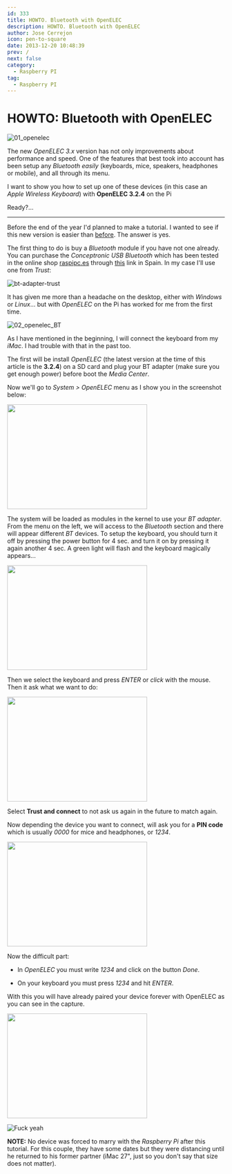 ```yaml
---
id: 333
title: HOWTO. Bluetooth with OpenELEC
description: HOWTO. Bluetooth with OpenELEC
author: Jose Cerrejon
icon: pen-to-square
date: 2013-12-20 10:48:39
prev: /
next: false
category:
  - Raspberry PI
tag:
  - Raspberry PI
---
```


# HOWTO: Bluetooth with OpenELEC

![01_openelec](/images/2013/12/01_openelec.jpg)

The new *OpenELEC 3.x* version has not only improvements about performance and speed. One of the features that best took into account has been setup any *Bluetooth easily* (keyboards, mice, speakers, headphones or mobile), and all through its menu.

I want to show you how to set up one of these devices (in this case an *Apple Wireless Keyboard*) with **OpenELEC 3.2.4** on the Pi

Ready?...

- - -
Before the end of the year I'd planned to make a tutorial. I wanted to see if this new version is easier than [before](http://wiki.openelec.tv/index.php?title=Bluez-tools_how-to). The answer is yes.

The first thing to do is buy a *Bluetooth* module if you have not one already. You can purchase the *Conceptronic USB Bluetooth* which has been tested in the online shop [raspipc.es](http://raspipc.es) through [this](http://goo.gl/F6khBE ) link in Spain. In my case I'll use one from *Trust*:

![bt-adapter-trust](/images/2013/12/bt-adapter-trust.jpg)

It has given me more than a headache on the desktop, either with *Windows* or *Linux*... but with *OpenELEC* on the Pi has worked for me from the first time. 

![02_openelec_BT](/images/2013/12/02_openelec_BT.jpg)

As I have mentioned in the beginning, I will connect the keyboard from my *iMac*. I had trouble with that in the past too.

The first will be install *OpenELEC* (the latest version at the time of this article is the **3.2.4**) on a SD card and plug your BT adapter (make sure you get enough power) before boot the *Media Center*.

Now we'll go to *System > OpenELEC* menu as I show you in the screenshot below:

<a title="OpenELEC menu" rel="lightbox" href="/images/2013/12/03_openelec_BT.jpg">
<img width="324" height="242" src="/images/2013/12/03_openelec_BT_min.jpg">
</a>

The system will be loaded as modules in the kernel to use your *BT adapter*. From the menu on the left, we will access to the *Bluetooth* section and there will appear different *BT* devices. To setup the keyboard, you should turn it off by pressing the power button for 4 sec. and turn it on by pressing it again another 4 sec. A green light will flash and the keyboard magically appears...

<a title="MAC Address hidden to respect devices anonymity" rel="lightbox" href="/images/2013/12/04_openelec_BT.jpg">
<img width="324" height="242" src="/images/2013/12/04_openelec_BT_min.jpg">
</a>

Then we select the keyboard and press *ENTER* or *click* with the mouse. Then it ask what we want to do:

<a title="Rarely in life you can trust like in this case" rel="lightbox" href="/images/2013/12/05_openelec_BT.jpg">
<img width="324" height="242" src="/images/2013/12/05_openelec_BT_min.jpg">
</a>

Select **Trust and connect**  to not ask us again in the future to match again.

Now depending the device you want to connect, will ask you for a **PIN code** which is usually *0000* for mice and headphones, or *1234*.

<a title="PIN Code Request" rel="lightbox" href="/images/2013/12/06_openelec_BT.jpg">
<img width="324" height="242" src="/images/2013/12/06_openelec_BT_min.jpg">
</a>

Now the difficult part:

* In *OpenELEC* you must write *1234* and click on the button *Done*.

* On your keyboard you must press *1234* and hit *ENTER*.

With this you will have already paired your device forever with OpenELEC as you can see in the capture.

<a title="Paired" rel="lightbox" href="/images/2013/12/07_openelec_BT.jpg">
<img width="324" height="242" src="/images/2013/12/07_openelec_BT_min.jpg">
</a>
 
![Fuck yeah](/images/yeah.jpg)

**NOTE:** No device was forced to marry with the *Raspberry Pi* after this tutorial. For this couple, they have some dates but they were distancing until he returned to his former partner (iMac 27", just so you don't say that size does not matter). 